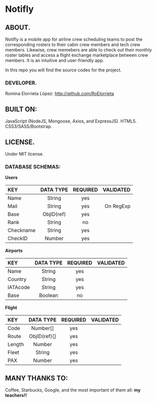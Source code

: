 # Notifly


## ABOUT.

Notifly is a mobile app for airline crew scheduling teams to post the corresponding rosters to their cabin crew members and tech crew members. Likewise, crew memebers are able to check out their monthly roster tables and access a flight exchange marketplace between crew members. It is an intuitive and user-friendly app.

In this repo you will find the source codes for the project.


### DEVELOPER.

Romina Elorrieta López: http://github.com/RoElorrieta

## BUILT ON:
JavaScript (NodeJS, Mongoose, Axios, and ExpressJS).
HTML5.
CSS3/SASS/Bootstrap.

## LICENSE.

Under MIT license.

### DATABASE SCHEMAS:

**Users**

| KEY         | DATA TYPE   | REQUIRED      | VALIDATED |
| :---        |    :----:   |        :----: |       ---:|
| Name        | String      | yes           |           |
| Mail        | String      | yes           |On RegExp  |
| Base        | ObjID(ref)  | yes           |           |
| Rank        | String      | no            |           |
| Checkname   | String      | yes           |           |
| CheckID     | Number      | yes           |           |

**Airports**

| KEY         | DATA TYPE   | REQUIRED      | VALIDATED |
| :---        |    :----:   |        :----: |       ---:|
| Name        | String      | yes           |           |
| Country     | String      | yes           |           |
| IATAcode    | String      | yes           |           |
| Base        | Boolean     | no            |           |

**Flight**

| KEY         | DATA TYPE   | REQUIRED      | VALIDATED |
| :---        |    :----:   |        :----: |       ---:|
| Code        | Number[]    | yes           |           |
| Route       | ObjID(ref)[]| yes           |           |
| Length      | Number      | yes           |           |
| Fleet       | String      | yes           |           |
| PAX         | Number      | yes           |           |

## MANY THANKS TO:
Coffee, Starbucks, Google, and the most important of them all: **my teachers!!**
